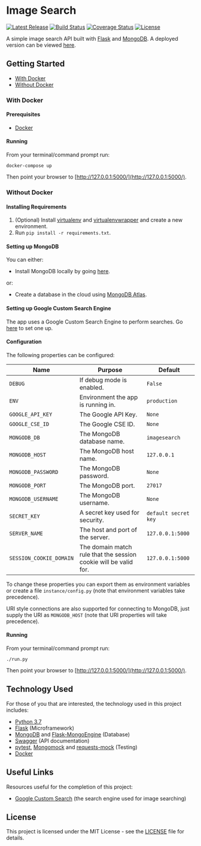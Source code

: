 # Image Search

[![Latest Release](https://img.shields.io/github/release/vanillaSlice/ImageSearch.svg)](https://github.com/vanillaSlice/ImageSearch/releases/latest)
[![Build Status](https://img.shields.io/travis/vanillaSlice/ImageSearch/master.svg)](https://travis-ci.org/vanillaSlice/ImageSearch)
[![Coverage Status](https://img.shields.io/coveralls/github/vanillaSlice/ImageSearch/master.svg)](https://coveralls.io/github/vanillaSlice/ImageSearch?branch=master)
[![License](https://img.shields.io/github/license/vanillaSlice/ImageSearch.svg)](LICENSE)

A simple image search API built with [Flask](http://flask.pocoo.org/) and [MongoDB](https://www.mongodb.com/).
A deployed version can be viewed [here](https://sliceimagesearch.herokuapp.com/).

## Getting Started

* [With Docker](#with-docker)
* [Without Docker](#without-docker)

### With Docker

#### Prerequisites

* [Docker](https://www.docker.com/)

#### Running

From your terminal/command prompt run:

```
docker-compose up
```

Then point your browser to [http://127.0.0.1:5000/](http://127.0.0.1:5000/).

### Without Docker


#### Installing Requirements

1. (Optional) Install [virtualenv](https://pypi.org/project/virtualenv/) and
[virtualenvwrapper](https://virtualenvwrapper.readthedocs.io/en/latest/) and create a new environment.
2. Run `pip install -r requirements.txt`.

#### Setting up MongoDB

You can either:

* Install MongoDB locally by going [here](https://www.mongodb.com/download-center#community).

or:

* Create a database in the cloud using [MongoDB Atlas](https://www.mongodb.com/cloud/atlas).

#### Setting up Google Custom Search Engine

The app uses a Google Custom Search Engine to perform searches. Go [here](https://www.google.com/cse/) to set one
up.

#### Configuration

The following properties can be configured:

| Name                    | Purpose                                                          | Default              |
| ----------------------- | ---------------------------------------------------------------- | -------------------- |
| `DEBUG`                 | If debug mode is enabled.                                        | `False`              |
| `ENV`                   | Environment the app is running in.                               | `production`         |
| `GOOGLE_API_KEY`        | The Google API Key.                                              | `None`               |
| `GOOGLE_CSE_ID`         | The Google CSE ID.                                               | `None`               |
| `MONGODB_DB`            | The MongoDB database name.                                       | `imagesearch`        |
| `MONGODB_HOST`          | The MongoDB host name.                                           | `127.0.0.1`          |
| `MONGODB_PASSWORD`      | The MongoDB password.                                            | `None`               |
| `MONGODB_PORT`          | The MongoDB port.                                                | `27017`              |
| `MONGODB_USERNAME`      | The MongoDB username.                                            | `None`               |
| `SECRET_KEY`            | A secret key used for security.                                  | `default secret key` |
| `SERVER_NAME`           | The host and port of the server.                                 | `127.0.0.1:5000`     |
| `SESSION_COOKIE_DOMAIN` | The domain match rule that the session cookie will be valid for. | `127.0.0.1:5000`     |

To change these properties you can export them as environment variables or create a file `instance/config.py` (note
that environment variables take precedence).

URI style connections are also supported for connecting to MongoDB, just supply the URI as `MONGODB_HOST` (note that
URI properties will take precedence).

#### Running

From your terminal/command prompt run:

```
./run.py
```

Then point your browser to [http://127.0.0.1:5000/](http://127.0.0.1:5000/).

## Technology Used

For those of you that are interested, the technology used in this project includes:

* [Python 3.7](https://www.python.org/downloads/release/python-372/)
* [Flask](http://flask.pocoo.org/) (Microframework)
* [MongoDB](https://www.mongodb.com/) and
[Flask-MongoEngine](http://docs.mongoengine.org/projects/flask-mongoengine/en/latest/) (Database)
* [Swagger](https://swagger.io/) (API documentation)
* [pytest](https://docs.pytest.org/en/latest/), [Mongomock](https://github.com/mongomock/mongomock)
and [requests-mock](https://requests-mock.readthedocs.io/en/latest/) (Testing)
* [Docker](https://www.docker.com/)

## Useful Links

Resources useful for the completion of this project:

* [Google Custom Search](https://developers.google.com/custom-search/) (the search engine used for image searching)

## License

This project is licensed under the MIT License - see the [LICENSE](LICENSE) file for details.
